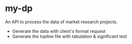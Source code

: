 # my-dp
An API to process the data of market research projects.

- Generate the data with client's format request
- Generate the topline file with tabulation & significant test